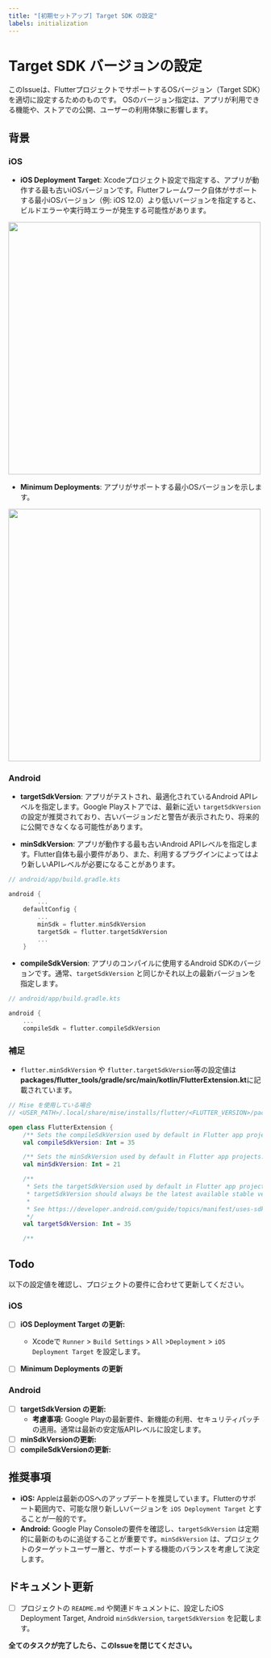 ```yaml
---
title: "[初期セットアップ] Target SDK の設定"
labels: initialization
---
```


# Target SDK バージョンの設定

このIssueは、FlutterプロジェクトでサポートするOSバージョン（Target SDK）を適切に設定するためのものです。
OSのバージョン指定は、アプリが利用できる機能や、ストアでの公開、ユーザーの利用体験に影響します。

## 背景

### iOS

- **iOS Deployment Target**: Xcodeプロジェクト設定で指定する、アプリが動作する最も古いiOSバージョンです。Flutterフレームワーク自体がサポートする最小iOSバージョン（例: iOS 12.0）より低いバージョンを指定すると、ビルドエラーや実行時エラーが発生する可能性があります。

<img src="https://github.com/user-attachments/assets/3e315659-e74e-4de7-ba9c-1bbb6761ce61" width="500" />

- **Minimum Deployments**: アプリがサポートする最小OSバージョンを示します。

<img src="https://github.com/user-attachments/assets/532c25bf-4a74-410f-a62c-33437e5c37ad" width="500" />

### Android

- **targetSdkVersion**: アプリがテストされ、最適化されているAndroid APIレベルを指定します。Google Playストアでは、最新に近い `targetSdkVersion` の設定が推奨されており、古いバージョンだと警告が表示されたり、将来的に公開できなくなる可能性があります。

- **minSdkVersion**: アプリが動作する最も古いAndroid APIレベルを指定します。Flutter自体も最小要件があり、また、利用するプラグインによってはより新しいAPIレベルが必要になることがあります。

```kotlin
// android/app/build.gradle.kts

android {
        ...
    defaultConfig {
        ...
        minSdk = flutter.minSdkVersion
        targetSdk = flutter.targetSdkVersion
        ...
    }
```

- **compileSdkVersion**: アプリのコンパイルに使用するAndroid SDKのバージョンです。通常、`targetSdkVersion` と同じかそれ以上の最新バージョンを指定します。

```kotlin
// android/app/build.gradle.kts

android {
    ...
    compileSdk = flutter.compileSdkVersion
```

### 補足

- `flutter.minSdkVersion` や `flutter.targetSdkVersion`等の設定値は**packages/flutter_tools/gradle/src/main/kotlin/FlutterExtension.kt**に記載されています。

```kotlin
// Mise を使用している場合
// <USER_PATH>/.local/share/mise/installs/flutter/<FLUTTER_VERSION>/packages/flutter_tools/gradle/src/main/kotlin/FlutterExtension.kt

open class FlutterExtension {
    /** Sets the compileSdkVersion used by default in Flutter app projects. */
    val compileSdkVersion: Int = 35

    /** Sets the minSdkVersion used by default in Flutter app projects. */
    val minSdkVersion: Int = 21

    /**
     * Sets the targetSdkVersion used by default in Flutter app projects.
     * targetSdkVersion should always be the latest available stable version.
     *
     * See https://developer.android.com/guide/topics/manifest/uses-sdk-element.
     */
    val targetSdkVersion: Int = 35

    /**
```

## Todo

以下の設定値を確認し、プロジェクトの要件に合わせて更新してください。

### iOS

- [ ] **iOS Deployment Target の更新:**
  - Xcodeで `Runner` > `Build Settings` > `All` >`Deployment` > `iOS Deployment Target` を設定します。

- [ ] **Minimum Deployments の更新**

### Android

- [ ] **targetSdkVersion の更新:**
  - **考慮事項:** Google Playの最新要件、新機能の利用、セキュリティパッチの適用。通常は最新の安定版APIレベルに設定します。
- [ ] **minSdkVersionの更新:**
- [ ] **compileSdkVersionの更新:**

## 推奨事項

- **iOS:** Appleは最新のOSへのアップデートを推奨しています。Flutterのサポート範囲内で、可能な限り新しいバージョンを `iOS Deployment Target` とすることが一般的です。
- **Android:** Google Play Consoleの要件を確認し、`targetSdkVersion` は定期的に最新のものに追従することが重要です。`minSdkVersion` は、プロジェクトのターゲットユーザー層と、サポートする機能のバランスを考慮して決定します。

## ドキュメント更新

- [ ] プロジェクトの `README.md` や関連ドキュメントに、設定したiOS Deployment Target, Android `minSdkVersion`, `targetSdkVersion` を記載します。

**全てのタスクが完了したら、このIssueを閉じてください。**
